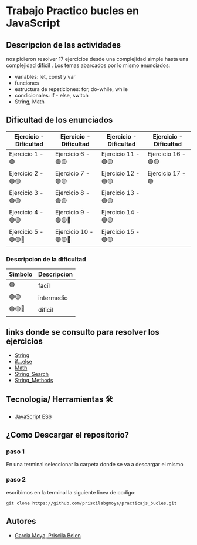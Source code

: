 # Trabajo Practico bucles en JavaScript

## Descripcion de las actividades 
nos pidieron resolver 17 ejercicios desde una complejidad simple hasta una complejidad dificil .
Los temas abarcados por lo mismo enunciados: 
- variables: let, const y var
- funciones 
- estructura de repeticiones: for, do-while, while
- condicionales: if - else, switch
- String, Math

## Dificultad de los enunciados
|Ejercicio - Dificultad  |Ejercicio - Dificultad  |Ejercicio - Dificultad |Ejercicio - Dificultad  |
|---------|---------|---------|---------|
|Ejercicio 1 -  🟢     | Ejercicio 6 -  🟢🟡        |  Ejercicio 11 -    🟢🟡   |  Ejercicio 16 -   🟢🟡     |
|Ejercicio 2 - 🟢🟡      | Ejercicio 7 - 🟢🟡         |  Ejercicio 12 -   🟢🟡    |  Ejercicio 17 -  🟢     |
|Ejercicio 3 - 🟢🟡   | Ejercicio 8 -  🟢🟡        |  Ejercicio 13 -     🟢🟡  |         |
|Ejercicio 4 - 🟢🟡    | Ejercicio 9 -   🟢🟡🔴       |  Ejercicio 14 -    🟢🟡   |         |
|Ejercicio 5 - 🟢🟡🔴      | Ejercicio 10 -  🟢🟡🔴      |  Ejercicio 15 -    🟢🟡   |         |

### Descripcion de la dificultad

|Simbolo  |Descripcion |
|---------|---------|
|🟢   |     facíl           |
|🟢🟡    |    intermedio   |
|🟢🟡🔴     |     dificil          |

## links donde se consulto para resolver los ejercicios
- [String](https://developer.mozilla.org/es/docs/Web/JavaScript/Reference/Global_Objects/String)
- [if...else](https://developer.mozilla.org/es/docs/Web/JavaScript/Reference/Statements/if...else)
- [Math](https://www.w3schools.com/js/js_math.asp)
- [String_Search](https://www.w3schools.com/js/js_string_search.asp)
- [String_Methods](https://www.w3schools.com/js/js_string_methods.asp)

## Tecnologia/ Herramientas 🛠️
- [JavaScript ES6](https://developer.mozilla.org/es/docs/Web/JavaScript)

## ¿Como Descargar el repositorio?
### paso 1 
En una terminal seleccionar la carpeta donde se va a descargar el mismo
### paso 2 
escribimos en la terminal la siguiente linea de codigo: 
```
git clone https://github.com/priscilabgmoya/practicajs_bucles.git
```
## Autores 
- [Garcia Moya, Priscila Belen](https://github.com/priscilabgmoya)